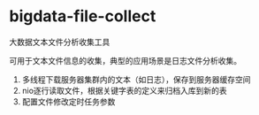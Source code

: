 # bigdata-file-collect

大数据文本文件分析收集工具

可用于文本文件信息的收集，典型的应用场景是日志文件分析收集。

1. 多线程下载服务器集群内的文本（如日志），保存到服务器缓存空间
2. nio逐行读取文件，根据关键字表的定义来归档入库到新的表
3. 配置文件修改定时任务参数



